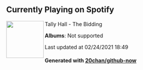 ## Currently Playing on Spotify

[<img align="left" width="100" src="https://i.scdn.co/image/ab67616d0000b273b9ccb466665c2ac10dc0d628">](https://open.spotify.com/album/2TN3NIEBmAOGWmvP96DFs5)

Tally Hall - The Bidding

**Albums**: Not supported

Last updated at 02/24/2021 18:49

#### Generated with [20chan/github-now](https://github.com/20chan/github-now)


<!--
**20chan/20chan** is a ✨ _special_ ✨ repository because its `README.md` (this file) appears on your GitHub profile.

Here are some ideas to get you started:

- 🔭 I’m currently working on ...
- 🌱 I’m currently learning ...
- 👯 I’m looking to collaborate on ...
- 🤔 I’m looking for help with ...
- 💬 Ask me about ...
- 📫 How to reach me: ...
- 😄 Pronouns: ...
- ⚡ Fun fact: ...
-->
